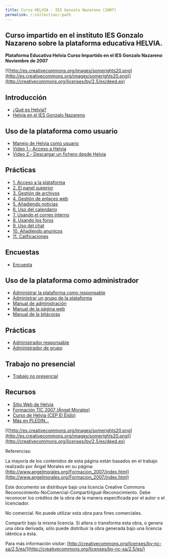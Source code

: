 ```yaml
---
title: Curso HELVIA - IES Gonzalo Nazareno (2007)
permalink: /:collection/:path
---
```


## Curso impartido en el instituto IES Gonzalo Nazareno sobre la plataforma educativa HELVIA.


**Plataforma Educativa Helvia**
**Curso Impartido en el IES Gonzalo Nazareno**
**Noviembre de 2007**

[![http://es.creativecommons.org/images/somerights20.png](http://es.creativecommons.org/images/somerights20.png)](http://creativecommons.org/licenses/by/2.5/es/deed.es)


## Introducción 

* [¿Qué es Helvia?](http://www.juntadeandalucia.es/averroes/helvia/sitio/index.cgi?wid_seccion=1)
* [Helvia en el IES Gonzalo Nazareno](http://www.gonzalonazareno.org)

## Uso de la plataforma como usuario 

* [Manejo de Helvia como usuario](files/Helvia_usuario.pdf)
* [Video 1.- Acceso a Helvia](files/video1.avi)
* [Video 2.- Descargar un fichero desde Helvia](files/video2.avi)

## Prácticas 

* [1. Acceso a la plataforma](files/01_acceso_plataforma.pdf)
* [2. El panel superior](files/02_panel_superior.pdf)
* [3. Gestión de archivos](files/03_archivos.pdf)
* [4. Gestión de enlaces web](files/04_enlaces.pdf)
* [5. Añadiendo noticias](files/05_noticias.pdf)
* [6. Uso del calendario](files/06_calendario.pdf)
* [7. Usando el correo interno](files/07_correo.pdf)
* [8. Usando los foros](files/08_foros.pdf)
* [9. Uso del chat](files/09_chat.pdf)
* [10. Añadiendo anunicos](files/10_anuncios.pdf)
* [11. Calificaciones](files/11_calificaciones.pdf)

## Encuestas 

* [Encuesta](files/encuesta.odt)

## Uso de la plataforma como administrador 

* [Administrar la plataforma como responsable](files/Administrador_responsable.pdf)
* [Administrar un grupo de la plataforma](files/Administrador_grupo.pdf)
* [Manual de administración](files/manual_administracion_aula_Helvia.pdf)
* [Manual de la página web](files/Manual_web_helvia.pdf)
* [Manual de la bitácoras](files/Manual_BITACORA_helvia.pdf)

## Prácticas 

* [Administrador responsable](files/Practicas-_Administrador_responsable.pdf)
* [Administrador de grupo](files/Practicas-_Administrador_grupo.pdf)

## Trabajo no presencial 

* [Trabajo no presencial](files/trabajo_no_presencial.pdf)

## Recursos 

* [Sitio Web de Helvia](http://www.juntadeandalucia.es/averroes/helvia/sitio/index.cgi)
* [Formación TIC 2007 (Ángel Morales)](http://www.angelmorales.org/Formacion_2007/index.html)
* [Curso de Helvia (CEP El Ejido)](http://www.juntadeandalucia.es/averroes/cepdeelejido/moodle/course/view.php?id=24)
* [Más en PLEDIN...](http://www.josedomingo.org/web/course/view.php?id=27)

[![http://es.creativecommons.org/images/somerights20.png](http://es.creativecommons.org/images/somerights20.png)](http://creativecommons.org/licenses/by/2.5/es/deed.es)

Referencias:

La mayoría de los contenidos de esta página están basados en el trabajo realizado por Ángel Morales en su página: [http://www.angelmorales.org/Formacion_2007/index.html](http://www.angelmorales.org/Formacion_2007/index.html)

Este documento se distribuye bajo una licencia Creative Commons Reconocimiento-NoComercial-CompartirIgual-Reconocimiento. Debe reconocer los créditos de la obra de la manera especificada por el autor o el licenciador.

No comercial. No puede utilizar esta obra para fines comerciales.

Compartir bajo la misma licencia. Si altera o transforma esta obra, o genera una obra derivada, sólo puede distribuir la obra generada bajo una licencia idéntica a ésta.

Para más información visitar: [http://creativecommons.org/licenses/by-nc-sa/2.5/es/](http://creativecommons.org/licenses/by-nc-sa/2.5/es/)

